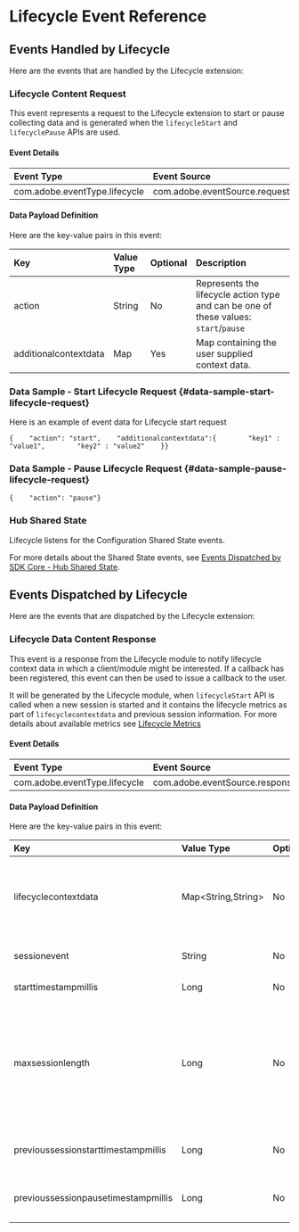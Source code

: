 # Lifecycle Event Reference

## Events Handled by Lifecycle

Here are the events that are handled by the Lifecycle extension:

### Lifecycle Content Request

This event represents a request to the Lifecycle extension to start or pause collecting data and is generated when the `lifecycleStart` and `lifecyclePause` APIs are used.

#### Event Details

| Event Type | Event Source | Paired | Direction |
| :--- | :--- | :--- | :--- |
| com.adobe.eventType.lifecycle | com.adobe.eventSource.requestContent | No | N/A |

#### Data Payload Definition

Here are the key-value pairs in this event:

| **Key** | **Value Type** | **Optional** | **Description** |
| :--- | :--- | :--- | :--- |
| action | String | No | Represents the lifecycle action type and can be one of these values: `start`/`pause` |
| additionalcontextdata | Map | Yes | Map containing the user supplied context data. |

### Data Sample - Start Lifecycle Request {#data-sample-start-lifecycle-request}

Here is an example of event data for Lifecycle start request

```text
{    "action": "start",    "additionalcontextdata":{        "key1" : "value1",        "key2" : "value2"    }}
```

### Data Sample - Pause Lifecycle Request {#data-sample-pause-lifecycle-request}

```text
{    "action": "pause"}
```

### Hub Shared State

Lifecycle listens for the Configuration Shared State events.

For more details about the Shared State events, see [Events Dispatched by SDK Core - Hub Shared State](https://launch.gitbook.io/marketing-mobile-sdk-v5-by-adobe-documentation/build-your-own-extension/events/sdk-core/events-dispatched-by-sdk-core#hub-shared-state)​.

## Events Dispatched by Lifecycle

Here are the events that are dispatched by the Lifecycle extension:

### Lifecycle Data Content Response

This event is a response from the Lifecycle module to notify lifecycle context data in which a client/module might be interested. If a callback has been registered, this event can then be used to issue a callback to the user.

It will be generated by the Lifecycle module, when `lifecycleStart` API is called when a new session is started and it contains the lifecycle metrics as part of `lifecyclecontextdata` and previous session information. For more details about available metrics see [Lifecycle Metrics](https://launch.gitbook.io/marketing-mobile-sdk-v5-by-adobe-documentation/lifecycle/lifecycle-metrics)​

#### Event Details

| Event Type | Event Source | Paired | Direction |
| :--- | :--- | :--- | :--- |
| com.adobe.eventType.lifecycle | com.adobe.eventSource.responseContent | No | N/A |

#### Data Payload Definition

Here are the key-value pairs in this event:

| **Key** | **Value Type** | **Optional** | **Description** |
| :--- | :--- | :--- | :--- |
| lifecyclecontextdata | Map&lt;String,String&gt; | No | The value will be a map of the key-value pairs that are generated by Lifecycle. This data can then be consumed by other modules that want to operate on the data. |
| sessionevent | String | No | The type of event which triggered a `start` response. |
| starttimestampmillis | Long | No | The start timestamp of the new session. |
| maxsessionlength | Long | No | Maximum time in milliseconds before a session is timed out. The value is currently set to 7 days. This key is different from the configuration parameter, `lifecycle.sessionTimeout`, which specifies the timeout for a **paused** session. |
| previoussessionstarttimestampmillis | Long | No | The previous session's start timestamp. If there was no previous session, the value might be `0L` . |
| previoussessionpausetimestampmillis | Long | No | The previous session's pause timestamp. If there was no previous session, the value might be `0L` . |

